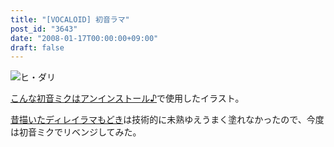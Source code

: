 ```yaml
---
title: "[VOCALOID] 初音ラマ"
post_id: "3643"
date: "2008-01-17T00:00:00+09:00"
draft: false
---
```



![ヒ・ダリ](/image/illustrations/miku/lama_s.jpg)

[こんな初音ミクはアンインストール♪](http://www.nicovideo.jp/watch/sm2197976)で使用したイラスト。

[昔描いたディレイラマもどき](http://lama.danmaq.com/lamarisa/)は技術的に未熟ゆえうまく塗れなかったので、今度は初音ミクでリベンジしてみた。
